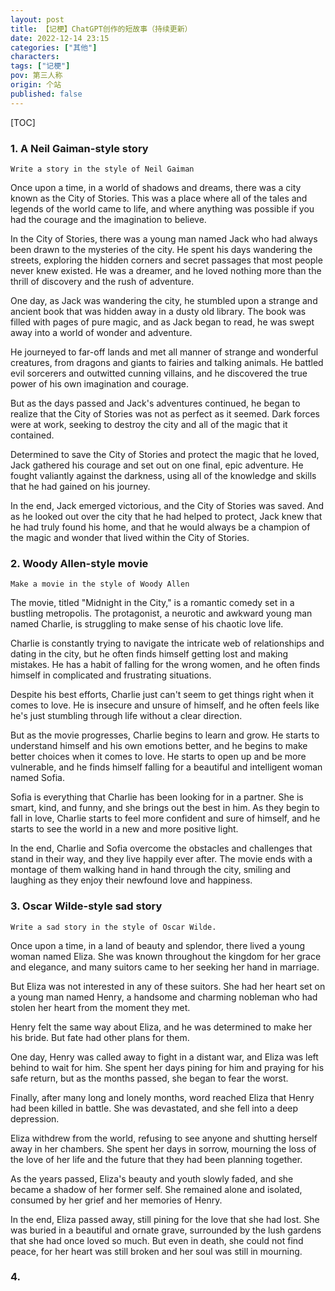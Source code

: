 ```yaml
---
layout: post
title: 【记梗】ChatGPT创作的短故事（持续更新）
date: 2022-12-14 23:15
categories: ["其他"]
characters: 
tags: ["记梗"]
pov: 第三人称
origin: 个站
published: false
---
```


[TOC]

### 1. A Neil Gaiman-style story

```
Write a story in the style of Neil Gaiman
```

Once upon a time, in a world of shadows and dreams, there was a city known as the City of Stories. This was a place where all of the tales and legends of the world came to life, and where anything was possible if you had the courage and the imagination to believe.

In the City of Stories, there was a young man named Jack who had always been drawn to the mysteries of the city. He spent his days wandering the streets, exploring the hidden corners and secret passages that most people never knew existed. He was a dreamer, and he loved nothing more than the thrill of discovery and the rush of adventure.

One day, as Jack was wandering the city, he stumbled upon a strange and ancient book that was hidden away in a dusty old library. The book was filled with pages of pure magic, and as Jack began to read, he was swept away into a world of wonder and adventure.

He journeyed to far-off lands and met all manner of strange and wonderful creatures, from dragons and giants to fairies and talking animals. He battled evil sorcerers and outwitted cunning villains, and he discovered the true power of his own imagination and courage.

But as the days passed and Jack's adventures continued, he began to realize that the City of Stories was not as perfect as it seemed. Dark forces were at work, seeking to destroy the city and all of the magic that it contained.

Determined to save the City of Stories and protect the magic that he loved, Jack gathered his courage and set out on one final, epic adventure. He fought valiantly against the darkness, using all of the knowledge and skills that he had gained on his journey.

In the end, Jack emerged victorious, and the City of Stories was saved. And as he looked out over the city that he had helped to protect, Jack knew that he had truly found his home, and that he would always be a champion of the magic and wonder that lived within the City of Stories.

### 2. Woody Allen-style movie

```
Make a movie in the style of Woody Allen
```

The movie, titled "Midnight in the City," is a romantic comedy set in a bustling metropolis. The protagonist, a neurotic and awkward young man named Charlie, is struggling to make sense of his chaotic love life.

Charlie is constantly trying to navigate the intricate web of relationships and dating in the city, but he often finds himself getting lost and making mistakes. He has a habit of falling for the wrong women, and he often finds himself in complicated and frustrating situations.

Despite his best efforts, Charlie just can't seem to get things right when it comes to love. He is insecure and unsure of himself, and he often feels like he's just stumbling through life without a clear direction.

But as the movie progresses, Charlie begins to learn and grow. He starts to understand himself and his own emotions better, and he begins to make better choices when it comes to love. He starts to open up and be more vulnerable, and he finds himself falling for a beautiful and intelligent woman named Sofia.

Sofia is everything that Charlie has been looking for in a partner. She is smart, kind, and funny, and she brings out the best in him. As they begin to fall in love, Charlie starts to feel more confident and sure of himself, and he starts to see the world in a new and more positive light.

In the end, Charlie and Sofia overcome the obstacles and challenges that stand in their way, and they live happily ever after. The movie ends with a montage of them walking hand in hand through the city, smiling and laughing as they enjoy their newfound love and happiness.

### 3. Oscar Wilde-style sad story

```
Write a sad story in the style of Oscar Wilde.
```

Once upon a time, in a land of beauty and splendor, there lived a young woman named Eliza. She was known throughout the kingdom for her grace and elegance, and many suitors came to her seeking her hand in marriage.

But Eliza was not interested in any of these suitors. She had her heart set on a young man named Henry, a handsome and charming nobleman who had stolen her heart from the moment they met.

Henry felt the same way about Eliza, and he was determined to make her his bride. But fate had other plans for them.

One day, Henry was called away to fight in a distant war, and Eliza was left behind to wait for him. She spent her days pining for him and praying for his safe return, but as the months passed, she began to fear the worst.

Finally, after many long and lonely months, word reached Eliza that Henry had been killed in battle. She was devastated, and she fell into a deep depression.

Eliza withdrew from the world, refusing to see anyone and shutting herself away in her chambers. She spent her days in sorrow, mourning the loss of the love of her life and the future that they had been planning together.

As the years passed, Eliza's beauty and youth slowly faded, and she became a shadow of her former self. She remained alone and isolated, consumed by her grief and her memories of Henry.

In the end, Eliza passed away, still pining for the love that she had lost. She was buried in a beautiful and ornate grave, surrounded by the lush gardens that she had once loved so much. But even in death, she could not find peace, for her heart was still broken and her soul was still in mourning.

### 4. 
